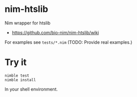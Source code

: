 # nim-htslib
Nim wrapper for htslib

* https://github.com/bio-nim/nim-htslib/wiki

For examples see `tests/*.nim`
(TODO: Provide real examples.)

# Try it

    nimble test
    nimble install

In your shell environment.
